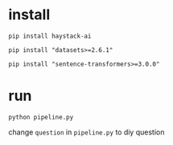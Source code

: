 # install
`pip install haystack-ai`

`pip install "datasets>=2.6.1"`

`pip install "sentence-transformers>=3.0.0"`
# run
`python pipeline.py`

change `question` in `pipeline.py` to diy question
